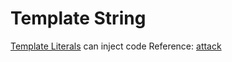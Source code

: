 # Template String
[Template Literals](https://developer.mozilla.org/en-US/docs/Web/JavaScript/Reference/Template_literals) can inject code
Reference: [attack](https://r1cs3c.medium.com/understanding-and-preventing-js-template-literal-injection-attacks-cf0e7c799cde)
